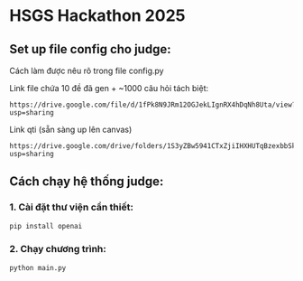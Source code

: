 # HSGS Hackathon 2025

## Set up file config cho judge:

Cách làm được nêu rõ trong file config.py

Link file chứa 10 đề đã gen + ~1000 câu hỏi tách biệt:
```url
https://drive.google.com/file/d/1fPk8N9JRm12OGJekLIgnRX4hDqNh8Uta/view?usp=sharing
```

Link qti (sẵn sàng up lên canvas)
```url
https://drive.google.com/drive/folders/1S3yZBw5941CTxZjiIHXHUTqBzexbbSkK?usp=sharing
```

## Cách chạy hệ thống judge:

### 1. Cài đặt thư viện cần thiết:
```bash
pip install openai
```

### 2. Chạy chương trình:
```bash
python main.py
```
